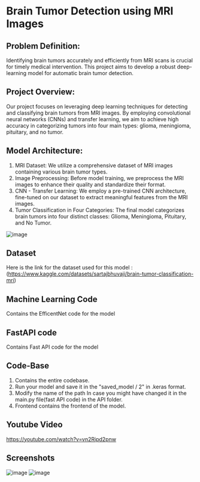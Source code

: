 # Brain Tumor Detection using MRI Images

## Problem Definition:
Identifying brain tumors accurately and efficiently from MRI scans is crucial for timely medical intervention. This project aims to develop a robust deep-learning model for automatic brain tumor detection.

## Project Overview:
Our project focuses on leveraging deep learning techniques for detecting and classifying brain tumors from MRI images. By employing convolutional neural networks (CNNs) and transfer learning, we aim to achieve high accuracy in categorizing tumors into four main types: glioma, meningioma, pituitary, and no tumor.

## Model Architecture:
1. MRI Dataset: We utilize a comprehensive dataset of MRI images containing various brain tumor types.
2. Image Preprocessing: Before model training, we preprocess the MRI images to enhance their quality and standardize their format.
3. CNN - Transfer Learning: We employ a pre-trained CNN architecture, fine-tuned on our dataset to extract meaningful features from the MRI images.
4. Tumor Classification in Four Categories: The final model categorizes brain tumors into four distinct classes: Glioma, Meningioma, Pituitary, and No Tumor.


![image](https://github.com/Akshil399/Brain-MRI-Detection/assets/154296041/9eda5139-238c-4883-9e67-f5be6c3683a6)

## Dataset
Here is the link for the dataset used for this model : (https://www.kaggle.com/datasets/sartajbhuvaji/brain-tumor-classification-mri)

## Machine Learning Code
Contains the EfficentNet code for the model

## FastAPI code
Contains Fast API code for the model

## Code-Base
1. Contains the entire codebase.
2. Run your model and save it in the "saved_model / 2" in .keras format.
3. Modify the name of the path In case you might have changed it in the main.py file(fast API code) in the API folder.
4. Frontend contains the frontend of the model.

## Youtube Video
https://youtube.com/watch?v=vn2Ripd2pnw


## Screenshots
![image](https://github.com/Akshil399/Brain-MRI-Detection/assets/154296041/4c0f5af4-5e32-4f88-9e87-a6a45bfca151)
![image](https://github.com/Akshil399/Brain-MRI-Detection/assets/154296041/879a0bba-18a0-41b1-ad70-6cb8f41bed76)





